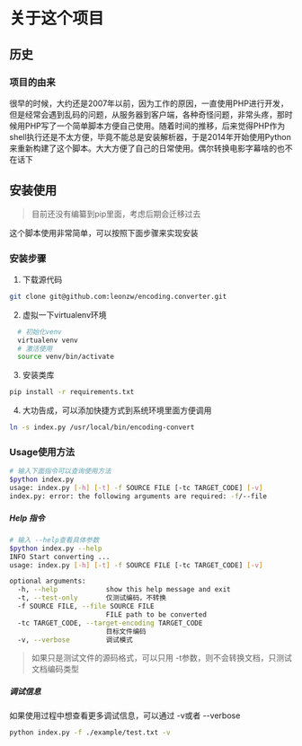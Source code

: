 # 关于这个项目

## 历史
### 项目的由来
很早的时候，大约还是2007年以前，因为工作的原因，一直使用PHP进行开发，但是经常会遇到乱码的问题，从服务器到客户端，各种奇怪问题，非常头疼，那时候用PHP写了一个简单脚本方便自己使用。随着时间的推移，后来觉得PHP作为shell执行还是不太方便，毕竟不能总是安装解析器，于是2014年开始使用Python来重新构建了这个脚本。大大方便了自己的日常使用。偶尔转换电影字幕啥的也不在话下

## 安装使用
>目前还没有编纂到pip里面，考虑后期会迁移过去

这个脚本使用非常简单，可以按照下面步骤来实现安装

### 安装步骤

1. 下载源代码
```bash
git clone git@github.com:leonzw/encoding.converter.git
```

2. 虚拟一下virtualenv环境
```bash
  # 初始化venv
  virtualenv venv
  # 激活使用
  source venv/bin/activate
```

3. 安装类库
```bash
pip install -r requirements.txt
```

4. 大功告成，可以添加快捷方式到系统环境里面方便调用
```bash
ln -s index.py /usr/local/bin/encoding-convert 
```

### Usage使用方法
```bash
# 输入下面指令可以查询使用方法
$python index.py
usage: index.py [-h] [-t] -f SOURCE FILE [-tc TARGET_CODE] [-v]
index.py: error: the following arguments are required: -f/--file
```
##### Help 指令
```bash
# 输入 --help查看具体参数
$python index.py --help
INFO Start converting ... 
usage: index.py [-h] [-t] -f SOURCE FILE [-tc TARGET_CODE] [-v]

optional arguments:
  -h, --help            show this help message and exit
  -t, --test-only       仅测试编码，不转换
  -f SOURCE FILE, --file SOURCE FILE
                        FILE path to be converted
  -tc TARGET_CODE, --target-encoding TARGET_CODE
                        目标文件编码
  -v, --verbose         调试模式

```

> 如果只是测试文件的源码格式，可以只用 -t参数，则不会转换文档，只测试文档编码类型

##### 调试信息
如果使用过程中想查看更多调试信息，可以通过 -v或者 --verbose
```bash
python index.py -f ./example/test.txt -v
```